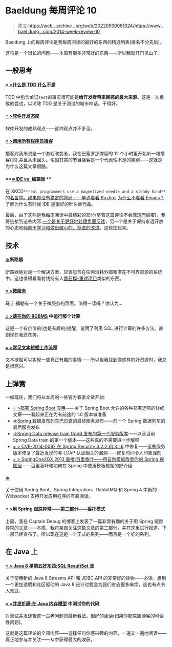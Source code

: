 # Baeldung 每周评论 10

> 原文:[https://web . archive . org/web/20220930061024/https://www . bael dung . com/2014-week-review-10](https://web.archive.org/web/20220930061024/https://www.baeldung.com/2014-week-review-10)

Baeldung 上的每周评论是我每周阅读的最好的东西的精选列表(排名不分先后)。

这将是一个很长的问题——本周有很多非常好的东西——所以我就开门见山了。

## **一般思考**

#### **[= >什么是 TDD 什么不是](https://web.archive.org/web/20220812060940/http://www.daedtech.com/what-tdd-is-and-is-not)**

TDD 中包含单词`Test`的事实很可能是**给开发者带来困惑的最大来源**。这是一次勇敢的尝试，以消除 TDD 是关于测试的城市神话。干得好。

#### **[= >软件开发态度](https://web.archive.org/web/20220812060940/http://martinfowler.com/bliki/SoftwareDevelopmentAttitude.html)**

软件开发的成熟观点——这种观点并不多见。

#### **[= >调用所有程序员播客](https://web.archive.org/web/20220812060940/http://blog.tfnico.com/2014/03/calling-all-programmer-podcasts.html)**

播客对我来说是一个游戏改变者，我在巴塞罗那停留的 12 个小时里开始听一堆播客(耶),并且从未回头。名副其实的节目播客是一个代表性不足的类别——这就是为什么这篇文章很酷。

#### **[=>IDE vs .](https://web.archive.org/web/20220812060940/http://techblog.bozho.net/?p=1315)编辑器 **

在 XKCD`**real programmers use a magnetized needle and a steady hand**`的[名言中。如果你没有稳定的牌局——早点看看 Bozhos](https://web.archive.org/web/20220812060940/https://xkcd.com/378/) [为什么不看看 Emacs？](https://web.archive.org/web/20220812060940/http://techblog.bozho.net/?p=1072)了解为什么有时候 IDE 是很好的针头替代品。

最后，由于这些是我每周阅读中最精彩的部分(尽管这篇评论不会简短而甜蜜)，我将链接到这些内容:[一个是关于更好地处理负面反馈](https://web.archive.org/web/20220812060940/http://www.daedtech.com/the-least-pleasant-list)，另一个是关于保持永远开放的心态和[倾向于学习和做出微小的、渐进的改进](https://web.archive.org/web/20220812060940/http://www.daedtech.com/get-fed-up-every-now-and-then)。这些加起来。

## **技术**

#### **[=>](https://web.archive.org/web/20220812060940/http://martinfowler.com/bliki/CircuitBreaker.html)断路器**

断路器绝对是一个解决方案，应该包含在任何消耗外部和潜在不可靠资源的系统中。这也值得看看射线持有人[番石榴-重试项目](https://web.archive.org/web/20220812060940/https://github.com/rholder/guava-retrying)类似的东西。

#### **[= >微服务](https://web.archive.org/web/20220812060940/http://martinfowler.com/articles/microservices.html)**

马丁·福勒有一个关于微服务的页面。值得一读吗？你认为…

#### **[= >请在你的 RDBMS](https://web.archive.org/web/20220812060940/http://blog.jooq.org/2014/03/10/please-run-that-calculation-in-your-rdbms/)** 中运行那个计算

这是一个有价值的(也是有趣的)提醒，说明了利用 SQL 进行计算的许多方法。直到现在我还在笑。

#### [**= >常见文本挖掘工作流程**](https://web.archive.org/web/20220812060940/https://horicky.blogspot.ro/2014/03/common-text-mining-workflow.html)

文本挖掘可以实现一些真正有趣的事情——所以当我找到像这样的好资源时，我总是很高兴。

## **上弹簧**

一如既往，我们将从本周的一些官方春季文章开始:

*   [= >部署 Spring Boot 应用](https://web.archive.org/web/20220812060940/https://spring.io/blog/2014/03/07/deploying-spring-boot-applications)——关于 Spring Boot 允许的各种部署选项的详细文章——看起来正在为有前途的 1.0 版本做准备
*   [=>Spring 数据发布列车巴贝奇](https://web.archive.org/web/20220812060940/https://spring.io/blog/2014/03/10/final-service-release-for-spring-data-release-train-babbage)的最终服务发布——前一个 Spring 数据列车的最后服务发布
*   [=>Spring Data release train Codd 发布的第一个服务版本](https://web.archive.org/web/20220812060940/https://spring.io/blog/2014/03/13/first-service-release-for-spring-data-release-train-codd-released)——以及当前 Spring Data train 的第一个版本——这些真的不需要进一步解释
*   [= > CVE-2014-0097 在 Spring Security 3.2.2 和 3.1.6](https://web.archive.org/web/20220812060940/https://spring.io/blog/2014/03/11/cve-2014-0097-fixed-in-spring-security-3-2-2-and-3-1-6) 中修复——这些服务版本修复了最近发现的与 LDAP 认证相关的漏洞——修复时间令人印象深刻
*   [= > SpringOne2GX 2013 重播:百里香叶——用自然模板改善你的 Spring 视图层](https://web.archive.org/web/20220812060940/https://spring.io/blog/2014/03/11/springone2gx-2013-replay-thymeleaf-improving-your-spring-view-layer-with-natural-templates)——百里香叶和如何在 Spring 中使用模板框架的好介绍

#### [**=>**](https://web.archive.org/web/20220812060940/http://www.java-allandsundry.com/2014/03/websockets-with-spring-4.html)

关于使用 Spring Boot、Spring Integration、RabbitMQ 和 Spring 4 中新的 Websocket 支持开发应用程序的有趣阅读。

#### **[= >用 Spring 跟踪异常——第二部分——委托模式](https://web.archive.org/web/20220812060940/http://www.captaindebug.com/2014/03/tracking-exceptions-with-spring-part-2.html#.UyLUGNuHPqV)**

上周，我在 Captain Debug 的博客上发表了一篇非常有趣的关于用 Spring 跟踪异常的文章——本周，我将亲自关注这篇文章的第二部分，并在这里进行报道。下一部已经宣布了，所以现在这是一个正式的系列——而且是一个好的系列。

## **在 Java 上**

#### **[= > Java 8 星期五好东西:SQL ResultSet 流](https://web.archive.org/web/20220812060940/http://blog.jooq.org/2014/03/07/java-8-friday-goodies-sql-resultset-streams/)**

关于使用新的 Java 8 Streams API 和 JDBC API 的非常好的读物——必读。想到一个更加透明和社区驱动的 Java 8 设计过程会为我们省去很多麻烦，这也有点令人难过。

#### **[= >并发折磨:在 Java 内存模型](https://web.archive.org/web/20220812060940/http://zeroturnaround.com/rebellabs/concurrency-torture-testing-your-code-within-the-java-memory-model/)** 中测试你的代码

对测试并发逻辑这一古老问题的最新看法。很好的阅读(如果你能克服博客的可读性问题)。

这就是这篇评论的全部内容——选择任何你感兴趣的内容，一遍又一遍地阅读——真正地参与并关注——从中获得最大的收获。